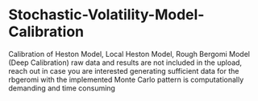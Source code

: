 # Stochastic-Volatility-Model-Calibration
Calibration of Heston Model, Local Heston Model, Rough Bergomi Model (Deep Calibration)
raw data and results are not included in the upload, reach out in case you are interested
generating sufficient data for the rbgeromi with the implemented Monte Carlo pattern is computationally demanding and time consuming
